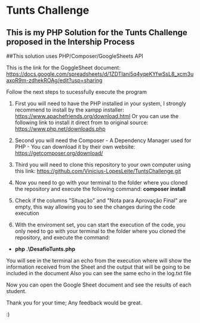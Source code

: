 # Tunts Challenge

## This is my PHP Solution for the Tunts Challenge proposed in the Intership Process  
##This solution uses PHP/Composer/GoogleSheets API

This is the link for the GoggleSheet document: https://docs.google.com/spreadsheets/d/1ZDTIani5q4yqeKYfwSsL8_xcm3uaxoR9m-zdhekROAg/edit?usp=sharing

Follow the next steps to sucessfully execute the program

1. First you will need to have the PHP installed in your system, I strongly recommend to install by the xampp installer: https://www.apachefriends.org/download.html
   Or you can use the following link to install it direct from to original source: https://www.php.net/downloads.php

1. Second you will need the Composer - A Dependency Manager used for PHP - You can download it by their own website: https://getcomposer.org/download/

1. Third you will need to clone this repository to your own computer using this link: https://github.com/Vinicius-LopesLeite/TuntsChallenge.git

1. Now you need to go with your terminal to the folder where you cloned the repository and execute the following command: **composer install**

1. Check if the columns "Situação" and "Nota para Aprovação Final" are empty, this way allowing you to see the changes during the code execution

1. With the enviroment set, you can start the execution of the code, you only need to go with your terminal to the folder where you cloned the repository, and execute the command:  
- **php .\DesafioTunts.php**
 
 You will see in the terminal an echo from the execution where will show the information received from the Sheet and the output that will be going to be included in the document
 Also you can see the same echo in the log.txt file
 
 Now you can open the Google Sheet document and see the results of each student.
 
 Thank you for your time;
 Any feedback would be great.
 
 :)
 
